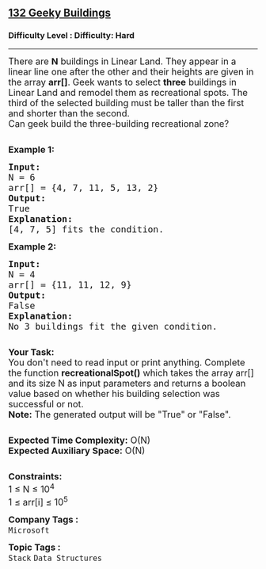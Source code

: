 <h2><a href="https://www.geeksforgeeks.org/problems/132-geeky-buildings--141631/1?page=6&difficulty=Hard&sortBy=submissions">132 Geeky Buildings</a></h2><h3>Difficulty Level : Difficulty: Hard</h3><hr><div class="problems_problem_content__Xm_eO"><p><span style="font-size:18px">There are <strong>N</strong> buildings in Linear Land. They appear in a linear line one after the other and their heights are given in the array <strong>arr[]</strong>. Geek wants to select <strong>three</strong> buildings in Linear Land and remodel them as recreational spots. The third of the selected building must be taller than the first and shorter than the second.<br>
Can geek build the three-building recreational zone?&nbsp;</span></p>

<p><br>
<span style="font-size:18px"><strong>Example 1:</strong></span></p>

<pre><span style="font-size:18px"><strong>Input:
</strong>N = 6
arr[] = {4, 7, 11, 5, 13, 2}
<strong>Output:</strong>
True
<strong>Explanation:
</strong>[4, 7, 5] fits the condition. </span>
</pre>

<p><span style="font-size:18px"><strong>Example 2:</strong></span></p>

<pre><span style="font-size:18px"><strong>Input:
</strong>N = 4
arr[] = {11, 11, 12, 9}
<strong>Output:</strong>
False
<strong>Explanation:</strong>
No 3 buildings fit the given condition. </span></pre>

<p><br>
<span style="font-size:18px"><strong>Your Task:</strong><br>
You don't need to read input or print anything. Complete the function <strong>recreationalSpot()</strong> which takes the array arr[] and its size N as input parameters and returns a boolean value based on whether his building selection was successful or not.<br>
<strong>Note:</strong> The generated output will be "True" or "False".</span></p>

<p><br>
<span style="font-size:18px"><strong>Expected Time Complexity:</strong> O(N)<br>
<strong>Expected Auxiliary Space:</strong> O(N)</span></p>

<p><br>
<span style="font-size:18px"><strong>Constraints:</strong><br>
1 ≤ N ≤ 10<sup>4</sup><br>
1 ≤ arr[i] ≤ 10<sup>5</sup></span></p>
</div><p><span style=font-size:18px><strong>Company Tags : </strong><br><code>Microsoft</code>&nbsp;<br><p><span style=font-size:18px><strong>Topic Tags : </strong><br><code>Stack</code>&nbsp;<code>Data Structures</code>&nbsp;